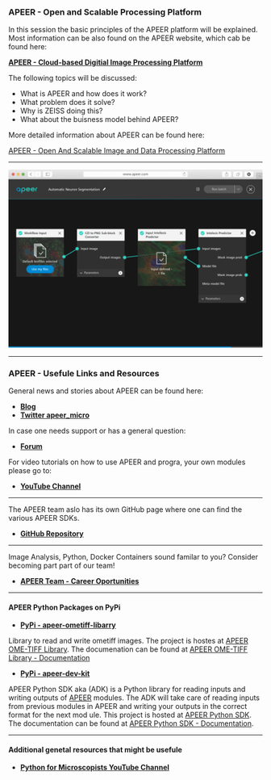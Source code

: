 ### APEER - Open and Scalable Processing Platform

In this session the basic principles of the APEER platform will be explained.
Most information can be also found on the APEER website, which cab be found here:

**[APEER - Cloud-based Digitial Image Processing Platform](https://www.apeer.com/home/)**

The following topics will be discussed:

* What is APEER and how does it work?
* What problem does it solve?
* Why is ZEISS doing this?
* What about the buisness model behind APEER?

More detailed information about APEER can be found here:

[APEER - Open And Scalable Image and Data Processing Platform](APEER_short.pdf)

***

![APEER - Combine Modules](apeer_picture1.jpg)

***

### APEER - Usefule Links and Resources

General news and stories about APEER can be found here:

* **[Blog](https://www.apeer.com/blog)**
* **[Twitter apeer_micro](https://twitter.com/apeer_micro?lang=en)**

In case one needs support or has a general question:

* **[Forum](https://forum.apeer.com/)**

For video tutorials on how to use APEER and progra, your own modules please go to:

* **[YouTube Channel](https://www.youtube.com/channel/UCVrG0AsRMb0pPcxzX75SusA)**

***

The APEER team aslo has its own GitHub page where one can find the various APEER SDKs.

* **[GitHub Repository](https://github.com/apeer-micro)**

***

Image Analysis, Python, Docker Containers sound familar to you? Consider becoming part part of our team!

* **[APEER Team - Career Oportunities](https://www.apeer.com/career-page/join-us-on-apeer)**

***

#### APEER Python Packages on PyPi

* **[PyPi - apeer-ometiff-libarry](https://pypi.org/project/apeer-ometiff-library/)**

Library to read and write ometiff images. The project is hostes at [APEER OME-TIFF Library](https://github.com/apeer-micro/apeer-ometiff-library). The documenation can be found at [APEER OME-TIFF Library - Documentation](https://github.com/apeer-micro/apeer-ometiff-library/blob/master/README.md)

* **[PyPi - apeer-dev-kit](https://pypi.org/project/apeer-dev-kit/)**

APEER Python SDK aka (ADK) is a Python library for reading inputs and writing outputs of [APEER](https://www.apeer.com) modules. The ADK will take care of reading inputs from previous modules in APEER and writing your outputs in the correct format for the next mod ule. This project is hosted at [APEER Python SDK](https://github.com/apeer-micro/apeer-python-sdk). The documentation can be found at [APEER Python SDK - Documentation](https://github.com/apeer-micro/apeer-python-sdk/blob/master/README.md).

***

#### Additional genetal resources that might be usefule

* **[Python for Microscopists YouTube Channel](https://www.youtube.com/channel/UC34rW-HtPJulxr5wp2Xa04w)**